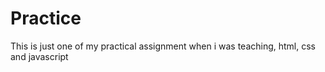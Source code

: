 # Practice
This is just one of my practical assignment when i was teaching, html, css and javascript
